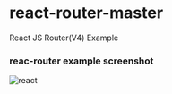 # react-router-master
React JS Router(V4) Example
### reac-router example screenshot
![react](https://user-images.githubusercontent.com/20742169/27115809-2f0b0d98-509b-11e7-8e9e-7eb05bac4b27.gif)
